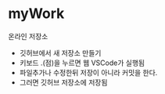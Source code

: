 # myWork
온라인 저장소

+ 깃허브에서 새 저장소 만들기
+ 키보드 .(점)을 누르면 웹 VSCode가 실행됨
+ 파일추가나 수정한뒤 저장이 아니라 커밋을 한다.
+ 그러면 깃허브 저장소에 저장됨
